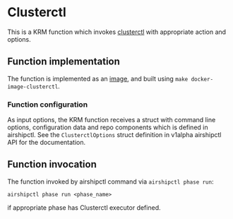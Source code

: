 # Clusterctl

This is a KRM function which invokes
[clusterctl](https://github.com/kubernetes-sigs/cluster-api/tree/master/cmd/clusterctl)
with appropriate action and options.

## Function implementation

The function is implemented as an [image](image), and built using `make docker-image-clusterctl`.

### Function configuration

As input options, the KRM function receives a struct with command line options, configuration data and
repo components which is defined in airshipctl. See the `ClusterctlOptions` struct definition in v1alpha airshipctl API for the documentation.

## Function invocation

The function invoked by airshipctl command via `airshipctl phase run`:

    airshipctl phase run <phase_name>

if appropriate phase has Clusterctl executor defined.
